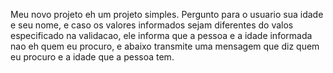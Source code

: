 Meu novo projeto eh um projeto simples. Pergunto para o usuario sua idade e seu nome, e caso os valores informados sejam diferentes do valos especificado na validacao, ele informa que a pessoa e a idade informada nao eh quem eu procuro, e abaixo transmite uma mensagem que diz quem eu procuro e a idade que a pessoa tem. 